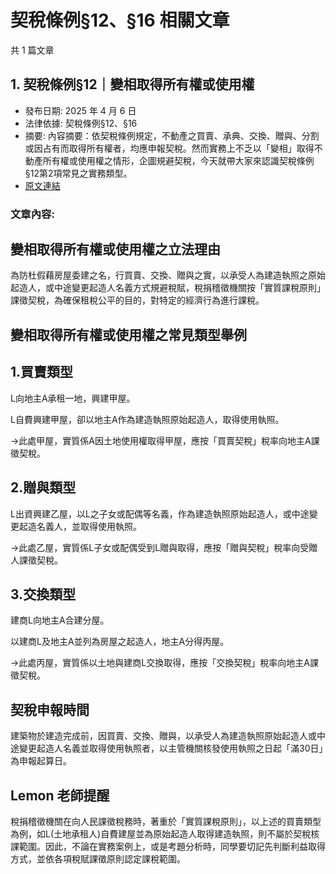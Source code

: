 # 契稅條例§12、§16 相關文章

共 1 篇文章

## 1. 契稅條例§12｜變相取得所有權或使用權

- 發布日期: 2025 年 4 月 6 日
- 法律依據: 契稅條例§12、§16
- 摘要: 內容摘要：依契稅條例規定，不動產之買賣、承典、交換、贈與、分割或因占有而取得所有權者，均應申報契稅。然而實務上不乏以「變相」取得不動產所有權或使用權之情形，企圖規避契稅，今天就帶大家來認識契稅條例§12第2項常見之實務類型。
- [原文連結](https://www.jasper-realestate.com/%e5%a5%91%e7%a8%85%e6%a2%9d%e4%be%8b12%e8%ae%8a%e7%9b%b8%e5%8f%96%e5%be%97%e6%89%80%e6%9c%89%e6%ac%8a%e6%88%96_%e4%bd%bf%e7%94%a8%e6%ac%8a/)

### 文章內容:

## 變相取得所有權或使用權之立法理由

為防杜假藉房屋委建之名，行買賣、交換、贈與之實，以承受人為建造執照之原始起造人，或中途變更起造人名義方式規避稅賦，稅捐稽徵機關按「實質課稅原則」課徵契稅，為確保租稅公平的目的，對特定的經濟行為進行課稅。

## 變相取得所有權或使用權之常見類型舉例

## 1.買賣類型

L向地主A承租一地，興建甲屋。

L自費興建甲屋，卻以地主A作為建造執照原始起造人，取得使用執照。

→此處甲屋，實質係A因土地使用權取得甲屋，應按「買賣契稅」稅率向地主A課徵契稅。

## 2.贈與類型

L出資興建乙屋，以L之子女或配偶等名義，作為建造執照原始起造人，或中途變更起造名義人，並取得使用執照。

→此處乙屋，實質係L子女或配偶受到L贈與取得，應按「贈與契稅」稅率向受贈人課徵契稅。

## 3.交換類型

建商L向地主A合建分屋。

以建商L及地主A並列為房屋之起造人，地主A分得丙屋。

→此處丙屋，實質係以土地與建商L交換取得，應按「交換契稅」稅率向地主A課徵契稅。

## 契稅申報時間

建築物於建造完成前，因買賣、交換、贈與，以承受人為建造執照原始起造人或中途變更起造人名義並取得使用執照者，以主管機關核發使用執照之日起「滿30日」為申報起算日。

## Lemon 老師提醒

稅捐稽徵機關在向人民課徵稅務時，著重於「實質課稅原則」，以上述的買賣類型為例，如L(土地承租人)自費建屋並為原始起造人取得建造執照，則不屬於契稅核課範圍。因此，不論在實務案例上，或是考題分析時，同學要切記先判斷利益取得方式，並依各項稅賦課徵原則認定課稅範圍。